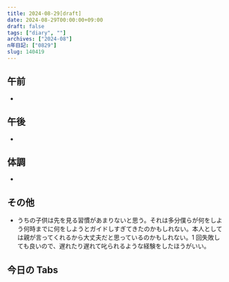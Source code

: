 ```yaml
---
title: 2024-08-29[draft]
date: 2024-08-29T00:00:00+09:00
draft: false
tags: ["diary", ""]
archives: ["2024-08"]
n年日記: ["0829"]
slug: 140419
---
```


## 午前

-

## 午後

-

## 体調

-

## その他

- うちの子供は先を見る習慣があまりないと思う。それは多分僕らが何をしよう何時までに何をしようとガイドしすぎてきたのかもしれない。本人としては親が言ってくれるから大丈夫だと思っているのかもしれない。1 回失敗しても良いので、遅れたり遅れて叱られるような経験をしたほうがいい。

## 今日の Tabs
